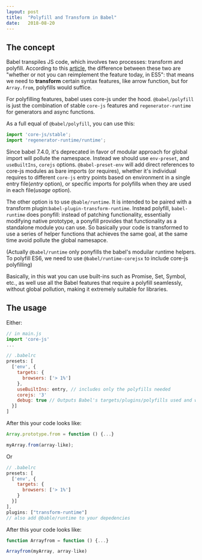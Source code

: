 ```yaml
---
layout: post
title:  "Polyfill and Transform in Babel"
date:   2018-08-20
---
```


## The concept

Babel transpiles JS code, which involves two processes: transform and polyfill. According to this [article](https://medium.com/@jcse/clearing-up-the-babel-6-ecosystem-c7678a314bf3), the difference between these two are "whether or not you can reimplement the feature today, in ES5": that means we need to **transform** certain syntax features, like arrow function, but for `Array.from`, polyfills would suffice.

For polyfilling features, babel uses core-js under the hood. `@babel/polyfill` is just the combination of stable `core-js` features and `regenerator-runtime` for generators and async functions. 

As a full equal of `@babel/polyfill`, you can use this:
```js
import 'core-js/stable';
import 'regenerator-runtime/runtime';
```

Since babel 7.4.0, it's deprecated in favor of modular approach for global import will pollute the namespace. Instead we should use `env-preset`,  and `useBuiltIns`, `corejs` options. `@babel-preset-env` will add direct references to core-js modules as bare imports (or requires), whether it's individual requires to different `core-js` entry points based on environment in a single entry file(*entry* option), or specific imports for polyfills when they are used in each file(*usage* option).

The other option is to use `@bable/runtime`. It is intended to be paired with a transform plugin:`babel-plugin-transform-runtime`. Instead polyfill, `babel-runtime` does ponyfill: instead of patching functionality, essentially modifying native prototype, a ponyfill provides that functionality as a standalone module you can use. So basically your code is transformed to use a series of helper functions that achieves the same goal, at the same time avoid pollute the global namesapce.

(Actually `@babel/runtime` only ponyfills the babel's moduilar runtime helpers. To polyfill ES6, we need to use `@babel/runtime-corejsx` to include core-js polyfilling)

Basically, in this wat you can use built-ins such as Promise, Set, Symbol, etc., as well use all the Babel features that require a polyfill seamlessly, without global pollution, making it extremely suitable for libraries.

## The usage

Either:

```javascript
// in main.js
import 'core-js'
...

// .babelrc
presets: [
  ['env', {
    targets: {
      browsers: ['> 1%']
    },
    useBuiltIns: entry, // includes only the polyfills needed
    corejs: '3'
    debug: true // Outputs Babel's targets/plugins/polyfills used and why
  }]
]
```

After this your code looks like:

```javascript
Array.prototype.from = function () {...}

myArray.from(array-like);
```

Or

```javascript
// .babelrc
presets: [
  ['env', {
    targets: {
      browsers: ['> 1%']
    }
  }]
],
plugins: ["transform-runtime"]
// also add @bable/runtime to your depedencies
```

After this your code looks like:

```javascript
function Arrayfrom = function () {...}

Arrayfrom(myArray, array-like)
```
